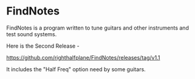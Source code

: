 # FindNotes
FindNotes is a program written to tune guitars and other instruments and test sound systems.

Here is the Second Release -

https://github.com/righthalfplane/FindNotes/releases/tag/v1.1

It includes the "Half Freq" option need by some guitars.
